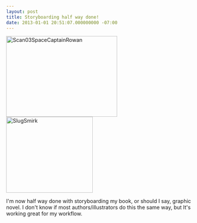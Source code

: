 ```yaml
---
layout: post
title: Storyboarding half way done!
date: 2013-01-01 20:51:07.000000000 -07:00
---
```

<a href="http://www.benfrancom.com/storyboarding-half-way-done/scan03spacecaptainrowan/" rel="attachment wp-att-671"><img class="size-medium wp-image-671 alignnone" alt="Scan03SpaceCaptainRowan" src="http://res.cloudinary.com/bfrancom/image/upload/h_219,w_300/v1399820334/Scan03SpaceCaptainRowan_ybvncv.png" width="300" height="219" /></a> <a href="http://www.benfrancom.com/storyboarding-half-way-done/slugsmirk/" rel="attachment wp-att-672"><img class="size-medium wp-image-672 alignnone" alt="SlugSmirk" src="/images/old/SlugSmirk_d9utu7.png" width="234" height="206" /></a>

I'm now half way done with storyboarding my book, or should I say, graphic novel. I don't know if most authors/illustrators do this the same way, but It's working great for my workflow.
